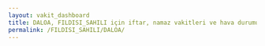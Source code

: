 ```yaml
---
layout: vakit_dashboard
title: DALOA, FILDISI_SAHILI için iftar, namaz vakitleri ve hava durumu - ilçe/eyalet seç
permalink: /FILDISI_SAHILI/DALOA/
---
```


<script type="text/javascript">
  var GLOBAL_COUNTRY = 'FILDISI_SAHILI';
  var GLOBAL_CITY = 'DALOA';
  var GLOBAL_STATE = '';
  var lat = 72;
  var lon = 21;
</script>
